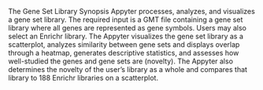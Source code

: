 The Gene Set Library Synopsis Appyter processes, analyzes, and visualizes a gene set library. The required input is a GMT file containing a gene set library where all genes are represented as gene symbols. Users may also select an Enrichr library. The Appyter visualizes the gene set library as a scatterplot, analyzes similarity between gene sets and displays overlap through a heatmap, generates descriptive statistics, and assesses how well-studied the genes and gene sets are (novelty). The Appyter also determines the novelty of the user’s library as a whole and compares that library to 188 Enrichr libraries on a scatterplot. 